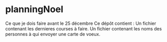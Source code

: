 # planningNoel
Ce que je dois faire avant le 25 décembre
Ce dépôt contient :
Un fichier contenant les dernieres courses à faire.
Un fichier contenant les noms des personnes à qui envoyer une carte de voeux.

